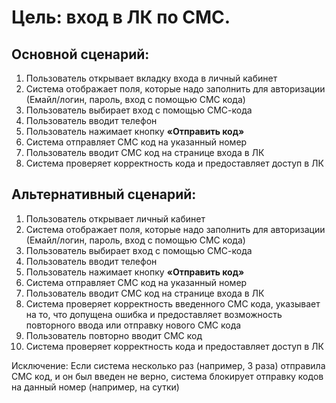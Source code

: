 # Цель: вход в ЛК по СМС.
## Основной сценарий: 
1. Пользователь открывает вкладку входа в личный кабинет
2. Система отображает поля, которые надо заполнить для авторизации (Емайл/логин, пароль, вход с помощью СМС кода) 
3. Пользователь выбирает вход с помощью СМС-кода
4. Пользователь вводит телефон
5. Пользователь нажимает кнопку **«Отправить код»**
6. Система отправляет СМС код на указанный номер
7. Пользователь вводит СМС код на странице входа в ЛК
8. Система проверяет корректность кода и предоставляет доступ в ЛК
## Альтернативный сценарий: 
1. Пользователь открывает личный кабинет
2. Система отображает поля, которые надо заполнить для авторизации (Емайл/логин, пароль, вход с помощью СМС кода) 
3. Пользователь выбирает вход с помощью СМС-кода
4. Пользователь вводит телефон
5. Пользователь нажимает кнопку **«Отправить код»**
6. Система отправляет СМС код на указанный номер
7. Пользователь вводит СМС код на странице входа в ЛК
8. Система проверяет корректность введенного СМС кода, указывает на то, что допущена ошибка и предоставляет возможность повторного ввода или отправку нового СМС кода
9. Пользователь повторно вводит СМС код
10. Система проверяет корректность кода и предоставляет доступ в ЛК

Исключение:
Если система несколько раз (например, 3 раза) отправила СМС код, и он был введен не верно, система блокирует отправку кодов на данный номер (например, на сутки)
